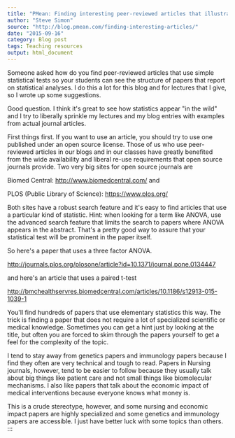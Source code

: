 ```yaml
---
title: "PMean: Finding interesting peer-reviewed articles that illustrate statistical tests"
author: "Steve Simon"
source: "http://blog.pmean.com/finding-interesting-articles/"
date: "2015-09-16"
category: Blog post
tags: Teaching resources
output: html_document
---
```


Someone asked how do you find peer-reviewed articles that use simple
statistical tests so your students can see the structure of papers that
report on statistical analyses. I do this a lot for this blog and for
lectures that I give, so I wrote up some suggestions.

<!---More--->

Good question. I think it's great to see how statistics appear "in the
wild" and I try to liberally sprinkle my lectures and my blog entries
with examples from actual journal articles.

First things first. If you want to use an article, you should try to use
one published under an open source license. Those of us who use
peer-reviewed articles in our blogs and in our classes have greatly
benefited from the wide availability and liberal re-use requirements
that open source journals provide. Two very big sites for open source
journals are

Biomed Central: <http://www.biomedcentral.com/> and

PLOS (Public Library of Science): https://www.plos.org/

Both sites have a robust search feature and it's easy to find articles
that use a particular kind of statistic. Hint: when looking for a term
like ANOVA, use the advanced search feature that limits the search to
papers where ANOVA appears in the abstract. That's a pretty good way to
assure that your statistical test will be prominent in the paper itself.

So here's a paper that uses a three factor ANOVA.

<http://journals.plos.org/plosone/article?id=10.1371/journal.pone.0134447>

and here's an article that uses a paired t-test

<http://bmchealthservres.biomedcentral.com/articles/10.1186/s12913-015-1039-1>

You'll find hundreds of papers that use elementary statistics this way.
The trick is finding a paper that does not require a lot of specialized
scientific or medical knowledge. Sometimes you can get a hint just by
looking at the title, but often you are forced to skim through the
papers yourself to get a feel for the complexity of the topic.

I tend to stay away from genetics papers and immunology papers because I
find they often are very technical and tough to read. Papers in Nursing
journals, however, tend to be easier to follow because they usually talk
about big things like patient care and not small things like
biomolecular mechanisms. I also like papers that talk about the economic
impact of medical interventions because everyone knows what money is.

This is a crude stereotype, however, and some nursing and economic
impact papers are highly specialized and some genetics and immunology
papers are accessible. I just have better luck with some topics than
others.
:::

